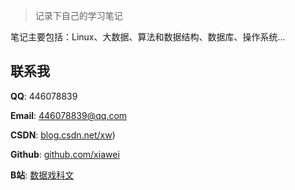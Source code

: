 > 记录下自己的学习笔记

笔记主要包括：Linux、大数据、算法和数据结构、数据库、操作系统...



## 联系我

**QQ**: 446078839

**Email**: 446078839@qq.com

**CSDN**: [blog.csdn.net/xw](https://blog.csdn.net/weixin_45378984?spm=1001.2100.3001.5113))

**Github**: [github.com/xiawei](https://github.com/xw-user)

**B站**: [数据戏科文](https://space.bilibili.com/297299131)

